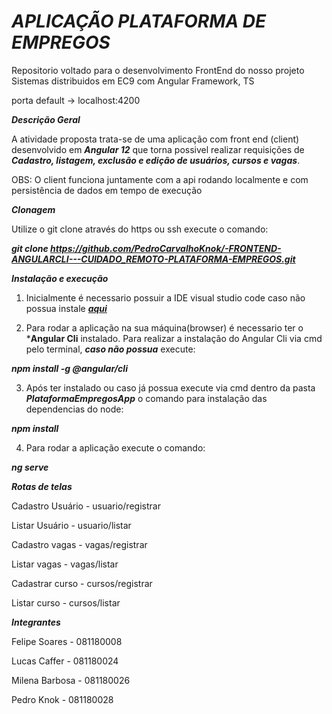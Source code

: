 # ***APLICAÇÃO PLATAFORMA DE EMPREGOS***

Repositorio voltado para o desenvolvimento FrontEnd do nosso projeto Sistemas distribuidos em EC9 com Angular Framework, TS

porta default -> localhost:4200

***Descrição Geral***

A atividade proposta trata-se de uma aplicação com front end (client) desenvolvido em ***Angular 12***
que torna possivel realizar requisições de ***Cadastro, listagem, exclusão e edição de usuários, cursos e vagas***.

OBS: O client funciona juntamente com a api rodando localmente e com persistência de dados em tempo de execução

***Clonagem***

Utilize o git clone através do https ou ssh
execute o comando:

***git clone https://github.com/PedroCarvalhoKnok/-FRONTEND-ANGULARCLI---CUIDADO_REMOTO-PLATAFORMA-EMPREGOS.git***

***Instalação e execução***

1. Inicialmente é necessario possuir a IDE visual studio code caso não possua instale  ***[aqui](https://code.visualstudio.com/download)***

2. Para rodar a aplicação na sua máquina(browser) é necessario ter o ***Angular Cli** instalado.
Para realizar a instalação do Angular Cli via cmd pelo terminal, ***caso não possua*** execute:

***npm install -g @angular/cli***

3. Após ter instalado ou caso já possua execute via cmd dentro da pasta ***PlataformaEmpregosApp*** o comando para instalação das dependencias do node:

***npm install***

4. Para rodar a aplicação execute o comando:

***ng serve***

***Rotas de telas***

Cadastro Usuário - usuario/registrar

Listar Usuário - usuario/listar

Cadastro vagas - vagas/registrar

Listar vagas - vagas/listar

Cadastrar curso - cursos/registrar

Listar curso - cursos/listar

***Integrantes***

Felipe Soares - 081180008

Lucas Caffer - 081180024

Milena Barbosa - 081180026

Pedro Knok - 081180028

